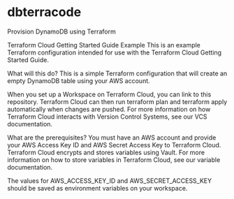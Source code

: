# dbterracode
Provision DynamoDB using Terraform

Terraform Cloud Getting Started Guide Example
This is an example Terraform configuration intended for use with the Terraform Cloud Getting Started Guide.

What will this do?
This is a simple Terraform configuration that will create an empty DynamoDB table using your AWS account.

When you set up a Workspace on Terraform Cloud, you can link to this repository. Terraform Cloud can then run terraform plan and terraform apply automatically when changes are pushed. For more information on how Terraform Cloud interacts with Version Control Systems, see our VCS documentation.

What are the prerequisites?
You must have an AWS account and provide your AWS Access Key ID and AWS Secret Access Key to Terraform Cloud. Terraform Cloud encrypts and stores variables using Vault. For more information on how to store variables in Terraform Cloud, see our variable documentation.

The values for AWS_ACCESS_KEY_ID and AWS_SECRET_ACCESS_KEY should be saved as environment variables on your workspace.
